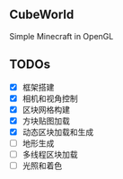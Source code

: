 ## CubeWorld

Simple Minecraft in OpenGL

## TODOs

- [x] 框架搭建
- [x] 相机和视角控制
- [x] 区块网格构建
- [x] 方块贴图加载
- [x] 动态区块加载和生成
- [ ] 地形生成
- [ ] 多线程区块加载
- [ ] 光照和着色
